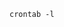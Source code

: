 <!-- usedin: [ _includes/_inlines/Tutorials/common/2013-01-20-whenever] - layout:code post: 2013-01-20-whenever_note -->

```
crontab -l
```
